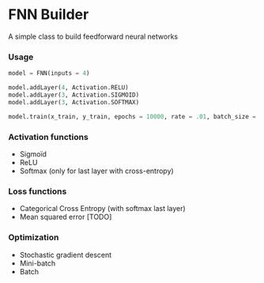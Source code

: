 # FNN Builder

A simple class to build feedforward neural networks

### Usage

```python
model = FNN(inputs = 4)

model.addLayer(4, Activation.RELU)
model.addLayer(3, Activation.SIGMOID)
model.addLayer(3, Activation.SOFTMAX)

model.train(x_train, y_train, epochs = 10000, rate = .01, batch_size = 5)
```

### Activation functions
- Sigmoïd
- ReLU
- Softmax (only for last layer with cross-entropy)

### Loss functions
- Categorical Cross Entropy (with softmax last layer)
- Mean squared error [TODO]

### Optimization
- Stochastic gradient descent
- Mini-batch
- Batch
